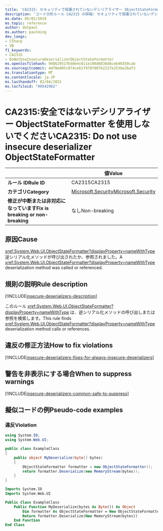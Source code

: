 ```yaml
---
title: 'CA2315: セキュリティで保護されていないデシリアライザー ObjectStateFormatter を使用しない (コード分析)'
description: 'コード分析ルール CA2315 の詳細: セキュリティで保護されていないデシリアライザー ObjectStateFormatter を使用しない'
ms.date: 05/01/2019
ms.topic: reference
author: dotpaul
ms.author: paulming
dev_langs:
- CSharp
- VB
f1_keywords:
- CA2315
- DoNotUseInsecureDeserializerObjectStateFormatter
ms.openlocfilehash: 94862951fbdde4c611e198d6838d6ceb40358cab
ms.sourcegitcommit: 4df8e005c074ceb1f978f007b222fe253be2baf3
ms.translationtype: MT
ms.contentlocale: ja-JP
ms.lasthandoff: 02/04/2021
ms.locfileid: "99542982"
---
```

# <a name="ca2315-do-not-use-insecure-deserializer-objectstateformatter"></a><span data-ttu-id="28bd2-103">CA2315:安全ではないデシリアライザー ObjectStateFormatter を使用しないでください</span><span class="sxs-lookup"><span data-stu-id="28bd2-103">CA2315: Do not use insecure deserializer ObjectStateFormatter</span></span>

| | <span data-ttu-id="28bd2-104">値</span><span class="sxs-lookup"><span data-stu-id="28bd2-104">Value</span></span> |
|-|-|
| <span data-ttu-id="28bd2-105">**ルール ID**</span><span class="sxs-lookup"><span data-stu-id="28bd2-105">**Rule ID**</span></span> |<span data-ttu-id="28bd2-106">CA2315</span><span class="sxs-lookup"><span data-stu-id="28bd2-106">CA2315</span></span>|
| <span data-ttu-id="28bd2-107">**カテゴリ**</span><span class="sxs-lookup"><span data-stu-id="28bd2-107">**Category**</span></span> |[<span data-ttu-id="28bd2-108">Microsoft.Security</span><span class="sxs-lookup"><span data-stu-id="28bd2-108">Microsoft.Security</span></span>](security-warnings.md)|
| <span data-ttu-id="28bd2-109">**修正が中断または非対応になっています**</span><span class="sxs-lookup"><span data-stu-id="28bd2-109">**Fix is breaking or non-breaking**</span></span> |<span data-ttu-id="28bd2-110">なし</span><span class="sxs-lookup"><span data-stu-id="28bd2-110">Non-breaking</span></span>|

## <a name="cause"></a><span data-ttu-id="28bd2-111">原因</span><span class="sxs-lookup"><span data-stu-id="28bd2-111">Cause</span></span>

<span data-ttu-id="28bd2-112"><xref:System.Web.UI.ObjectStateFormatter?displayProperty=nameWithType>逆シリアル化メソッドが呼び出されたか、参照されました。</span><span class="sxs-lookup"><span data-stu-id="28bd2-112">A <xref:System.Web.UI.ObjectStateFormatter?displayProperty=nameWithType> deserialization method was called or referenced.</span></span>

## <a name="rule-description"></a><span data-ttu-id="28bd2-113">規則の説明</span><span class="sxs-lookup"><span data-stu-id="28bd2-113">Rule description</span></span>

[!INCLUDE[insecure-deserializers-description](~/includes/code-analysis/insecure-deserializers-description.md)]

<span data-ttu-id="28bd2-114">このルール <xref:System.Web.UI.ObjectStateFormatter?displayProperty=nameWithType> は、逆シリアル化メソッドの呼び出しまたは参照を検索します。</span><span class="sxs-lookup"><span data-stu-id="28bd2-114">This rule finds <xref:System.Web.UI.ObjectStateFormatter?displayProperty=nameWithType> deserialization method calls or references.</span></span>

## <a name="how-to-fix-violations"></a><span data-ttu-id="28bd2-115">違反の修正方法</span><span class="sxs-lookup"><span data-stu-id="28bd2-115">How to fix violations</span></span>

[!INCLUDE[insecure-deserializers-fixes-for-always-insecure-deserializers](~/includes/code-analysis/insecure-deserializers-fixes-for-always-insecure-deserializers.md)]

## <a name="when-to-suppress-warnings"></a><span data-ttu-id="28bd2-116">警告を非表示にする場合</span><span class="sxs-lookup"><span data-stu-id="28bd2-116">When to suppress warnings</span></span>

[!INCLUDE[insecure-deserializers-common-safe-to-suppress](~/includes/code-analysis/insecure-deserializers-common-safe-to-suppress.md)]

## <a name="pseudo-code-examples"></a><span data-ttu-id="28bd2-117">擬似コードの例</span><span class="sxs-lookup"><span data-stu-id="28bd2-117">Pseudo-code examples</span></span>

### <a name="violation"></a><span data-ttu-id="28bd2-118">違反</span><span class="sxs-lookup"><span data-stu-id="28bd2-118">Violation</span></span>

```csharp
using System.IO;
using System.Web.UI;

public class ExampleClass
{
    public object MyDeserialize(byte[] bytes)
    {
        ObjectStateFormatter formatter = new ObjectStateFormatter();
        return formatter.Deserialize(new MemoryStream(bytes));
    }
}
```

```vb
Imports System.IO
Imports System.Web.UI

Public Class ExampleClass
    Public Function MyDeserialize(bytes As Byte()) As Object
        Dim formatter As ObjectStateFormatter = New ObjectStateFormatter()
        Return formatter.Deserialize(New MemoryStream(bytes))
    End Function
End Class
```
